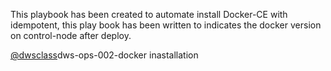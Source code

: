 This playbook has been created to automate install Docker-CE with idempotent, this play book has been written to indicates the docker version on control-node after deploy.

[@dwsclass](https://github.com/dwsclass)dws-ops-002-docker inastallation